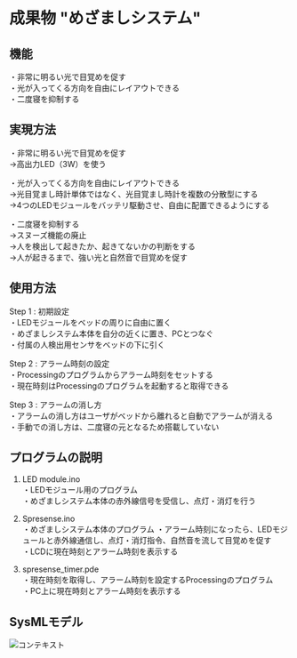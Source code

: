 # 成果物 "めざましシステム"

## 機能  
・非常に明るい光で目覚めを促す  
・光が入ってくる方向を自由にレイアウトできる  
・二度寝を抑制する  

## 実現方法  
・非常に明るい光で目覚めを促す  
→高出力LED（3W）を使う  

・光が入ってくる方向を自由にレイアウトできる  
→光目覚まし時計単体ではなく、光目覚まし時計を複数の分散型にする  
→4つのLEDモジュールをバッテリ駆動させ、自由に配置できるようにする  

・二度寝を抑制する  
→スヌーズ機能の廃止  
→人を検出して起きたか、起きてないかの判断をする  
→人が起きるまで、強い光と自然音で目覚めを促す  

## 使用方法  
Step 1 : 初期設定  
・LEDモジュールをベッドの周りに自由に置く  
・めざましシステム本体を自分の近くに置き、PCとつなぐ  
・付属の人検出用センサをベッドの下に引く

Step 2 : アラーム時刻の設定  
・Processingのプログラムからアラーム時刻をセットする  
・現在時刻はProcessingのプログラムを起動すると取得できる  

Step 3 : アラームの消し方  
・アラームの消し方はユーザがベッドから離れると自動でアラームが消える  
・手動での消し方は、二度寝の元となるため搭載していない  

## プログラムの説明  
1. LED module.ino  
・LEDモジュール用のプログラム  
・めざましシステム本体の赤外線信号を受信し、点灯・消灯を行う  

2. Spresense.ino  
・めざましシステム本体のプログラム
・アラーム時刻になったら、LEDモジュールと赤外線通信し、点灯・消灯指令、自然音を流して目覚めを促す  
・LCDに現在時刻とアラーム時刻を表示する  

3. spresense_timer.pde  
・現在時刻を取得し、アラーム時刻を設定するProcessingのプログラム  
・PC上に現在時刻とアラーム時刻を表示する  

## SysMLモデル  
![コンテキスト](https://user-images.githubusercontent.com/76985880/104989464-dbbd3280-5a5d-11eb-8f0c-6c73a56bafb7.jpg)  
